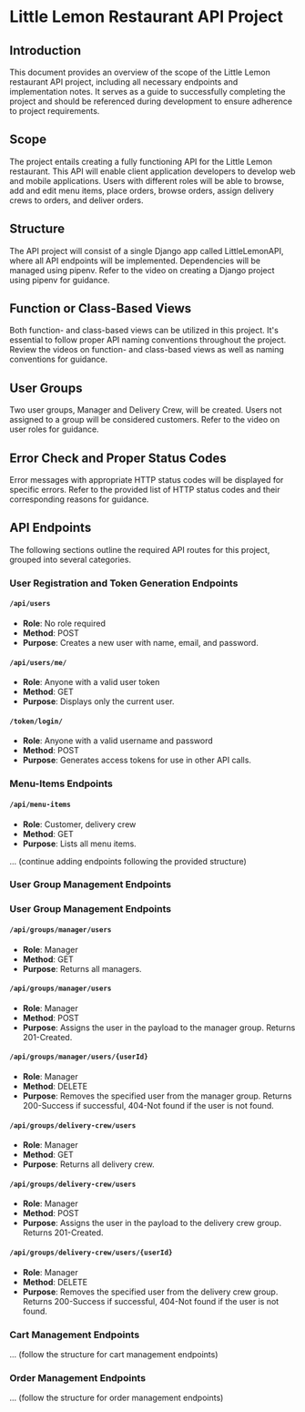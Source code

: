 # Little Lemon Restaurant API Project

## Introduction

This document provides an overview of the scope of the Little Lemon restaurant API project, including all necessary endpoints and implementation notes. It serves as a guide to successfully completing the project and should be referenced during development to ensure adherence to project requirements.

## Scope

The project entails creating a fully functioning API for the Little Lemon restaurant. This API will enable client application developers to develop web and mobile applications. Users with different roles will be able to browse, add and edit menu items, place orders, browse orders, assign delivery crews to orders, and deliver orders.

## Structure

The API project will consist of a single Django app called LittleLemonAPI, where all API endpoints will be implemented. Dependencies will be managed using pipenv. Refer to the video on creating a Django project using pipenv for guidance.

## Function or Class-Based Views

Both function- and class-based views can be utilized in this project. It's essential to follow proper API naming conventions throughout the project. Review the videos on function- and class-based views as well as naming conventions for guidance.

## User Groups

Two user groups, Manager and Delivery Crew, will be created. Users not assigned to a group will be considered customers. Refer to the video on user roles for guidance.

## Error Check and Proper Status Codes

Error messages with appropriate HTTP status codes will be displayed for specific errors. Refer to the provided list of HTTP status codes and their corresponding reasons for guidance.

## API Endpoints

The following sections outline the required API routes for this project, grouped into several categories.

### User Registration and Token Generation Endpoints

#### `/api/users`
- **Role**: No role required
- **Method**: POST
- **Purpose**: Creates a new user with name, email, and password.

#### `/api/users/me/`
- **Role**: Anyone with a valid user token
- **Method**: GET
- **Purpose**: Displays only the current user.

#### `/token/login/`
- **Role**: Anyone with a valid username and password
- **Method**: POST
- **Purpose**: Generates access tokens for use in other API calls.

### Menu-Items Endpoints

#### `/api/menu-items`
- **Role**: Customer, delivery crew
- **Method**: GET
- **Purpose**: Lists all menu items.

... (continue adding endpoints following the provided structure)

### User Group Management Endpoints
### User Group Management Endpoints

#### `/api/groups/manager/users`
- **Role**: Manager
- **Method**: GET
- **Purpose**: Returns all managers.

#### `/api/groups/manager/users`
- **Role**: Manager
- **Method**: POST
- **Purpose**: Assigns the user in the payload to the manager group. Returns 201-Created.

#### `/api/groups/manager/users/{userId}`
- **Role**: Manager
- **Method**: DELETE
- **Purpose**: Removes the specified user from the manager group. Returns 200-Success if successful, 404-Not found if the user is not found.

#### `/api/groups/delivery-crew/users`
- **Role**: Manager
- **Method**: GET
- **Purpose**: Returns all delivery crew.

#### `/api/groups/delivery-crew/users`
- **Role**: Manager
- **Method**: POST
- **Purpose**: Assigns the user in the payload to the delivery crew group. Returns 201-Created.

#### `/api/groups/delivery-crew/users/{userId}`
- **Role**: Manager
- **Method**: DELETE
- **Purpose**: Removes the specified user from the delivery crew group. Returns 200-Success if successful, 404-Not found if the user is not found.


### Cart Management Endpoints

... (follow the structure for cart management endpoints)

### Order Management Endpoints

... (follow the structure for order management endpoints)

